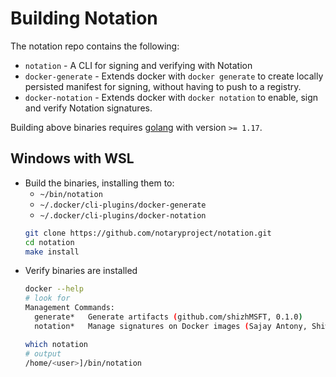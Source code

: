 # Building Notation

The notation repo contains the following:

- `notation` - A CLI for signing and verifying with Notation
- `docker-generate` - Extends docker with `docker generate` to create locally persisted manifest for signing, without having to push to a registry.
- `docker-notation` - Extends docker with `docker notation` to enable, sign and verify Notation signatures.

Building above binaries requires [golang](https://golang.org/dl/) with version `>= 1.17`.

## Windows with WSL

- Build the binaries, installing them to:
  - `~/bin/notation`
  - `~/.docker/cli-plugins/docker-generate`
  - `~/.docker/cli-plugins/docker-notation`
  ```sh
  git clone https://github.com/notaryproject/notation.git
  cd notation
  make install
  ```
- Verify binaries are installed
  ```sh
  docker --help
  # look for 
  Management Commands:
    generate*   Generate artifacts (github.com/shizhMSFT, 0.1.0)
    notation*   Manage signatures on Docker images (Sajay Antony, Shiwei Zhang, 0.5.1)
  
  which notation
  # output
  /home/<user>]/bin/notation
  ```

